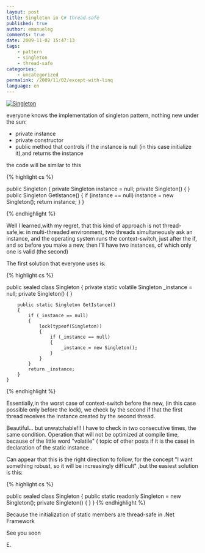 ```yaml
---
layout: post
title: Singleton in C# thread-safe
published: true
author: emanueleg
comments: true
date: 2009-11-02 15:47:13
tags:
    - pattern
    - singleton
    - thread-safe
categories:
    - uncategorized
permalink: /2009/11/02/except-with-linq
language: en
---
```


<a target="_blank" href="{{ site.url }}/assets/imgs/posts/7444.singleton_78195B3B.jpg">
<img src="{{ site.url }}/assets/imgs/posts/7444.singleton_78195B3B.jpg" alt="Singleton" border="0" title="singleton" style="display:inline;border-width:0;" /></a>


everyone knows the implementation of singleton pattern, nothing new under the sun:

* private instance
* private constructor
* public method that controls if the instance is null (in this case initialize it),and returns the instance

the code will be similar to this

{% highlight cs %}

public Singleton
{
    private Singleton instance = null;
    private Singleton() { }
    public Singleton GetIstance()
    {
           if (instance == null)
                  instance = new Singleton();
           return instance;
    }
}

{% endhighlight %}


Well I learned,with my regret, that this kind of approach is not thread-safe,ie: in multi-threaded environment, two threads simultaneously ask an instance, and the operating system runs the context-switch, just after the if, and so before you make a new, then I’ll have two instances, of which only one is valid (the second)

The first solution that everyone uses is:

{% highlight cs %}

public sealed class Singleton
{
   private static volatile Singleton _instance = null;
        private Singleton() { }

        public static Singleton GetIstance()
        {
            if (_instance == null)
            {
                lock(typeof(Singleton))
                {
                    if (_instance == null)
                    {
                        _instance = new Singleton();
                    }
                }
            }
            return _instance;
        }
    }
{% endhighlight %}

Essentially,in the worst case of context-switch before the new, (in this case possible only before the lock), we check by the second if that the first thread receives the instance created by the second thread.

Beautiful... but unwatchable!!! I have to check in two consecutive times, the same condition. Operation that will not be optimized at compile time, because of the little word "volatile" ( topic of other posts if it is the case) in declaration of the static instance .

Can appear that this is the right direction to follow, for the concept "I want something robust, so it will be increasingly difficult" ,but the easiest solution is this:

{% highlight cs %}

public sealed class Singleton
{
    public static readonly Singleton = new Singleton();
    private Singleton() { }
}
{% endhighlight %}

Because the initialization of static members are thread-safe in .Net Framework

See you soon

E.